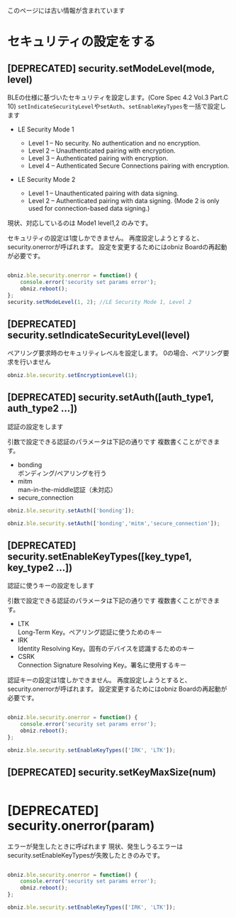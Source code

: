 このページには古い情報が含まれています


# セキュリティの設定をする


## \[DEPRECATED] security.setModeLevel(mode, level) 

BLEの仕様に基づいたセキュリティを設定します。(Core Spec 4.2 Vol.3 Part.C 10)
`setIndicateSecurityLevel`や`setAuth`、`setEnableKeyTypes`を一括で設定します

* LE Security Mode 1
  * Level 1 – No security. No authentication and no encryption.
  * Level 2 – Unauthenticated pairing with encryption.
  * Level 3 – Authenticated pairing with encryption.
  * Level 4 – Authenticated Secure Connections pairing with encryption.

* LE Security Mode 2
  * Level 1 – Unauthenticated pairing with data signing.
  * Level 2 – Authenticated pairing with data signing. (Mode 2 is only used for connection-based data signing.)


現状、対応しているのは Mode1 level1,2 のみです。

セキュリティの設定は1度しかできません。
再度設定しようとすると、security.onerrorが呼ばれます。
設定を変更するためにはobniz Boardの再起動が必要です。

```javascript

obniz.ble.security.onerror = function() {
    console.error('security set params error');
    obniz.reboot();
};
security.setModeLevel(1, 2); //LE Security Mode 1, Level 2

```

## \[DEPRECATED] security.setIndicateSecurityLevel(level)

ペアリング要求時のセキュリティレベルを設定します。
0の場合、ペアリング要求を行いません

```javascript
obniz.ble.security.setEncryptionLevel(1);
```

## \[DEPRECATED] security.setAuth([auth_type1, auth_type2 ...])

認証の設定をします

引数で設定できる認証のパラメータは下記の通りです
複数書くことができます。
 - bonding <br/>ボンディング/ペアリングを行う
 - mitm <br/>man-in-the-middle認証（未対応）
 - secure_connection <br/> 


```javascript
obniz.ble.security.setAuth(['bonding']);
```

```javascript
obniz.ble.security.setAuth(['bonding','mitm','secure_connection']);
```



## \[DEPRECATED] security.setEnableKeyTypes([key_type1, key_type2 ...])

認証に使うキーの設定をします

引数で設定できる認証のパラメータは下記の通りです
複数書くことができます。
 - LTK<br/>
    Long-Term Key。ペアリング認証に使うためのキー
 - IRK <br/>Identity Resolving Key。固有のデバイスを認識するためのキー
 - CSRK<br/>Connection Signature Resolving Key。署名に使用するキー
 
認証キーの設定は1度しかできません。
再度設定しようとすると、security.onerrorが呼ばれます。
設定変更するためにはobniz Boardの再起動が必要です。


```javascript

obniz.ble.security.onerror = function() {
    console.error('security set params error');
    obniz.reboot();
};

obniz.ble.security.setEnableKeyTypes(['IRK', 'LTK']);
```



## \[DEPRECATED] security.setKeyMaxSize(num)


```javascript

```


# \[DEPRECATED] security.onerror(param)

エラーが発生したときに呼ばれます
現状、発生しうるエラーはsecurity.setEnableKeyTypesが失敗したときのみです。

```javascript

obniz.ble.security.onerror = function() {
    console.error('security set params error');
    obniz.reboot();
};

obniz.ble.security.setEnableKeyTypes(['IRK', 'LTK']);
```
